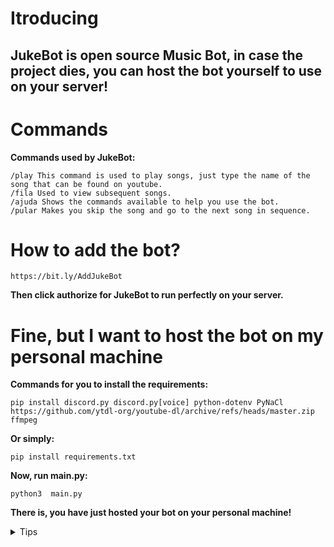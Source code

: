 # **Itroducing**
## **JukeBot is open source Music Bot, in case the project dies, you can host the bot yourself to use on your server!**
# **Commands**
**Commands used by JukeBot:**
```
/play This command is used to play songs, just type the name of the song that can be found on youtube.
/fila Used to view subsequent songs.
/ajuda Shows the commands available to help you use the bot.
/pular Makes you skip the song and go to the next song in sequence.
```
# **How to add the bot?**
```
https://bit.ly/AddJukeBot
```
**Then click authorize for JukeBot to run perfectly on your server.**
# Fine, but I want to host the bot on my personal machine
**Commands for you to install the requirements:**
```
pip install discord.py discord.py[voice] python-dotenv PyNaCl https://github.com/ytdl-org/youtube-dl/archive/refs/heads/master.zip ffmpeg
```
**Or simply:**
```
pip install requirements.txt
```
**Now, run main.py:**
```
python3  main.py
```
**There is, you have just hosted your bot on your personal machine!**
<details>
<summary>Tips</summary>
If you upload the bot to a hosting service, don't forget to create the .env file with your: DISCORD_TOKEN and BOT_ID
</details>
